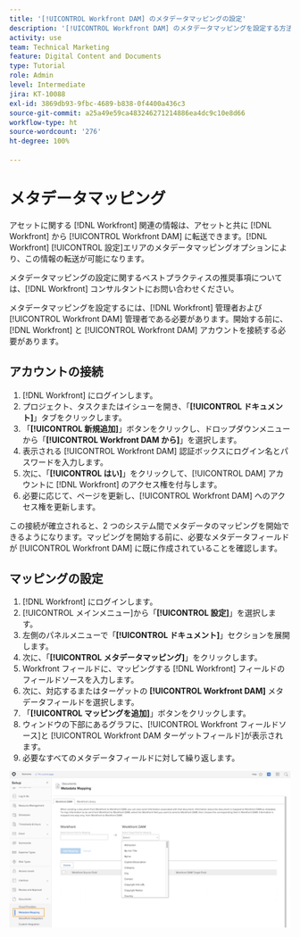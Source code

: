 ```yaml
---
title: '[!UICONTROL Workfront DAM] のメタデータマッピングの設定'
description: '[!UICONTROL Workfront DAM] のメタデータマッピングを設定する方法について説明します。'
activity: use
team: Technical Marketing
feature: Digital Content and Documents
type: Tutorial
role: Admin
level: Intermediate
jira: KT-10088
exl-id: 3869db93-9fbc-4689-b838-0f4400a436c3
source-git-commit: a25a49e59ca483246271214886ea4dc9c10e8d66
workflow-type: ht
source-wordcount: '276'
ht-degree: 100%

---
```


# メタデータマッピング

アセットに関する [!DNL Workfront] 関連の情報は、アセットと共に [!DNL Workfront] から [!UICONTROL Workfront DAM] に転送できます。[!DNL Workfront] [!UICONTROL 設定]エリアのメタデータマッピングオプションにより、この情報の転送が可能になります。

メタデータマッピングの設定に関するベストプラクティスの推奨事項については、[!DNL Workfront] コンサルタントにお問い合わせください。

メタデータマッピングを設定するには、[!DNL Workfront] 管理者および [!UICONTROL Workfront DAM] 管理者である必要があります。開始する前に、[!DNL Workfront] と [!UICONTROL Workfront DAM] アカウントを接続する必要があります。

## アカウントの接続

1. [!DNL Workfront] にログインします。
1. プロジェクト、タスクまたはイシューを開き、「**[!UICONTROL ドキュメント]**」タブをクリックします。
1. 「**[!UICONTROL 新規追加]**」ボタンをクリックし、ドロップダウンメニューから「**[!UICONTROL Workfront DAM から]**」を選択します。
1. 表示される [!UICONTROL Workfront DAM] 認証ボックスにログイン名とパスワードを入力します。
1. 次に、「**[!UICONTROL はい]**」をクリックして、[!UICONTROL DAM] アカウントに [!DNL Workfront] のアクセス権を付与します。
1. 必要に応じて、ページを更新し、[!UICONTROL Workfront DAM] へのアクセス権を更新します。

この接続が確立されると、2 つのシステム間でメタデータのマッピングを開始できるようになります。マッピングを開始する前に、必要なメタデータフィールドが [!UICONTROL Workfront DAM] に既に作成されていることを確認します。

## マッピングの設定

1. [!DNL Workfront] にログインします。
1. [!UICONTROL メインメニュー]から「**[!UICONTROL 設定]**」を選択します。
1. 左側のパネルメニューで「**[!UICONTROL ドキュメント]**」セクションを展開します。
1. 次に、「**[!UICONTROL メタデータマッピング]**」をクリックします。
1. Workfront フィールドに、マッピングする [!DNL Workfront] フィールドのフィールドソースを入力します。
1. 次に、対応するまたはターゲットの **[!UICONTROL Workfront DAM]** メタデータフィールドを選択します。
1. 「**[!UICONTROL マッピングを追加]**」ボタンをクリックします。
1. ウィンドウの下部にあるグラフに、[!UICONTROL Workfront フィールドソース]と [!UICONTROL Workfront DAM ターゲットフィールド]が表示されます。
1. 必要なすべてのメタデータフィールドに対して繰り返します。

![ の[!UICONTROL メタデータマッピング]画面のスクリーンショット[!DNL Workfront]](assets/01-metadata-mapping.png)
